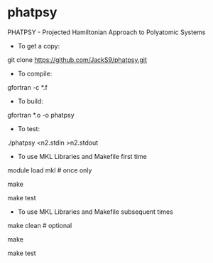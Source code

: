 # phatpsy
PHATPSY - Projected Hamiltonian Approach to Polyatomic Systems

 * To get a copy:

  git clone https://github.com/JackS9/phatpsy.git
  
 * To compile:

  gfortran -c *.f

 * To build:

  gfortran *.o -o phatpsy

 * To test:

  ./phatpsy \<n2.stdin \>n2.stdout

 * To use MKL Libraries and Makefile first time

  module load mkl  # once only

  make

  make test

 * To use MKL Libraries and Makefile subsequent times 

  make clean  # optional

  make

  make test

